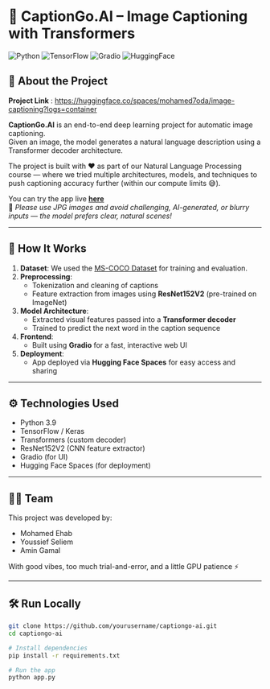 # 🧠 CaptionGo.AI – Image Captioning with Transformers

![Python](https://img.shields.io/badge/Python-3.9-blue)
![TensorFlow](https://img.shields.io/badge/TensorFlow-2.x-orange)
![Gradio](https://img.shields.io/badge/Gradio-UI-lightgrey)
![HuggingFace](https://img.shields.io/badge/Deployed-Huggingface-blueviolet)

## 🚀 About the Project
**Project Link** : https://huggingface.co/spaces/mohamed7oda/image-captioning?logs=container

**CaptionGo.AI** is an end-to-end deep learning project for automatic image captioning.  
Given an image, the model generates a natural language description using a Transformer decoder architecture.

The project is built with ❤️ as part of our Natural Language Processing course — where we tried multiple architectures, models, and techniques to push captioning accuracy further (within our compute limits 😅).

You can try the app live [**here**](#)  
📝 *Please use JPG images and avoid challenging, AI-generated, or blurry inputs — the model prefers clear, natural scenes!*

---

## 🧠 How It Works

1. **Dataset**: We used the [MS-COCO Dataset](https://cocodataset.org/#home) for training and evaluation.
2. **Preprocessing**:
   - Tokenization and cleaning of captions
   - Feature extraction from images using **ResNet152V2** (pre-trained on ImageNet)
3. **Model Architecture**:
   - Extracted visual features passed into a **Transformer decoder**
   - Trained to predict the next word in the caption sequence
4. **Frontend**:
   - Built using **Gradio** for a fast, interactive web UI
5. **Deployment**:
   - App deployed via **Hugging Face Spaces** for easy access and sharing

---

## ⚙️ Technologies Used

- Python 3.9
- TensorFlow / Keras
- Transformers (custom decoder)
- ResNet152V2 (CNN feature extractor)
- Gradio (for UI)
- Hugging Face Spaces (for deployment)

---

## 👨‍💻 Team

This project was developed by:

- Mohamed Ehab  
- Youssief Seliem  
- Amin Gamal  

With good vibes, too much trial-and-error, and a little GPU patience ⚡

---

## 🛠️ Run Locally

```bash
git clone https://github.com/yourusername/captiongo-ai.git
cd captiongo-ai

# Install dependencies
pip install -r requirements.txt

# Run the app
python app.py
